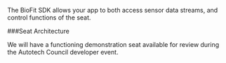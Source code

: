 The BioFit SDK allows your app to both access sensor data streams, and control functions of the seat.  

###Seat Architecture

We will have a functioning demonstration seat available for review during the Autotech Council developer event.

